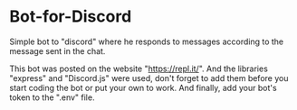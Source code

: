 # Bot-for-Discord
Simple bot to "discord" where he responds to messages according to the message sent in the chat.

This bot was posted on the website "https://repl.it/". And the libraries "express" and "Discord.js" were used, don't forget to add them before you start coding the bot or put your own to work. And finally, add your bot's token to the ".env" file.
